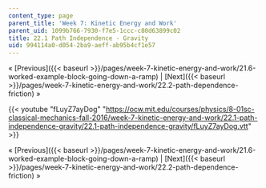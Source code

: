 ```yaml
---
content_type: page
parent_title: 'Week 7: Kinetic Energy and Work'
parent_uid: 1099b766-7930-f7e5-1ccc-c80d63899c02
title: 22.1 Path Independence - Gravity
uid: 994114a0-d054-2ba9-aeff-ab95b4cf1e57
---
```


« [Previous]({{< baseurl >}}/pages/week-7-kinetic-energy-and-work/21.6-worked-example-block-going-down-a-ramp) | [Next]({{< baseurl >}}/pages/week-7-kinetic-energy-and-work/22.2-path-dependence-friction) »

{{< youtube "fLuyZ7ayDog" "https://ocw.mit.edu/courses/physics/8-01sc-classical-mechanics-fall-2016/week-7-kinetic-energy-and-work/22.1-path-independence-gravity/22.1-path-independence-gravity/fLuyZ7ayDog.vtt" >}}

« [Previous]({{< baseurl >}}/pages/week-7-kinetic-energy-and-work/21.6-worked-example-block-going-down-a-ramp) | [Next]({{< baseurl >}}/pages/week-7-kinetic-energy-and-work/22.2-path-dependence-friction) »